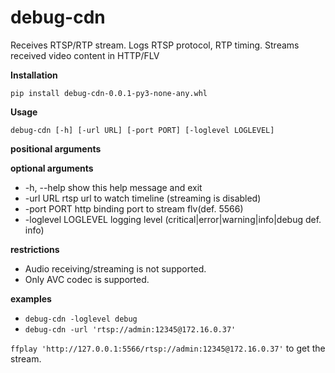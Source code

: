# debug-cdn

Receives RTSP/RTP stream. Logs RTSP protocol, RTP timing. Streams received video content in HTTP/FLV

**Installation**

`pip install debug-cdn-0.0.1-py3-none-any.whl`

**Usage**

`debug-cdn [-h] [-url URL] [-port PORT] [-loglevel LOGLEVEL]`

**positional arguments**

**optional arguments**

* -h, --help          show this help message and exit
* -url URL            rtsp url to watch timeline (streaming is disabled)
* -port PORT          http binding port to stream flv(def. 5566)
* -loglevel LOGLEVEL  logging level (critical|error|warning|info|debug def. info)

**restrictions**

* Audio receiving/streaming is not supported.
* Only AVC codec is supported.

**examples**

* `debug-cdn -loglevel debug`
* `debug-cdn -url 'rtsp://admin:12345@172.16.0.37'`

`ffplay 'http://127.0.0.1:5566/rtsp://admin:12345@172.16.0.37'` to get the stream.
